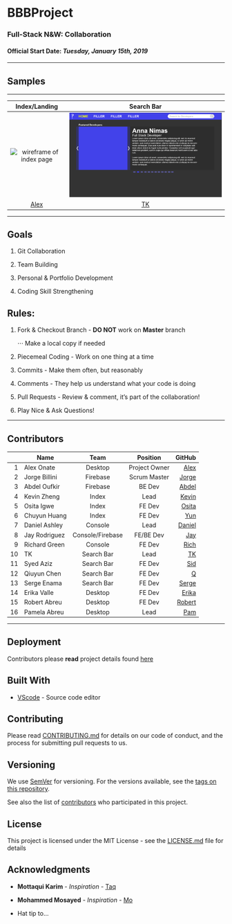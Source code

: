# BBBProject

### Full-Stack N&W: Collaboration 


#### Official Start Date:  *Tuesday, January 15th, 2019*
___

## Samples     
___
 | Index/Landing | Search Bar |
:---:|:---:| 
|![wireframe of index page](/assets/images/wire.png)| ![illustration of index page with program colors](/assets/images/TK_mockup.png)
 [Alex](https://github.com/aionate0812)| [TK](https://github.com/Karan-Taneja)

___

## Goals

1. Git Collaboration

2. Team Building

3. Personal & Portfolio Development 

4. Coding Skill Strengthening 


## Rules:

1. Fork & Checkout Branch - **DO NOT** work on **Master** branch

    ⋅⋅⋅ Make a local copy if needed

2. Piecemeal Coding - Work on one thing at a time

3. Commits - Make them often, but reasonably

4. Comments - They help us understand what your code is doing

5. Pull Requests - Review & comment, it’s part of the collaboration!

6. Play Nice & Ask Questions!

___

## Contributors

|   | Name          | Team             | Position       | GitHub                                         |
|--:| ------------- |:----------------:|:--------------:|-----------------------------------------------:|
| 1 | Alex Onate    | Desktop          |  Project Owner |[Alex](https://github.com/aionate0812)          |
| 2 | Jorge Billini | Firebase         |  Scrum Master  |[Jorge](https://github.com/JorgeBillini)        |
| 3 | Abdel Oufkir  | Firebase         |  BE Dev        |[Abdel](https://github.com/AbdelOufkir1)        |
| 4 | Kevin Zheng   | Index            |  Lead          |[Kevin](https://github.com/Knkjett)             |
| 5 | Osita Igwe    | Index            |  FE Dev        |[Osita](https://github.com/oigwe)               |
| 6 | Chuyun Huang  | Index            |  FE Dev        |[Yun](https://github.com/chuyunhuang)           |
| 7 | Daniel Ashley | Console          |  Lead          |[Daniel](https://github.com/DanielEduardoAshley)|
| 8 | Jay Rodriguez | Console/Firebase |  FE/BE Dev     |[Jay](https://github.com/JayRodrig)             |
| 9 | Richard Green | Console          |  FE Dev        |[Rich](https://github.com/rgreen11)             |
| 10| TK            | Search Bar       |  Lead          |[TK](https://github.com/Karan-Taneja)           |
| 11| Syed Aziz     | Search Bar       |  FE Dev        |[Sid](https://github.com/syedaziz27)            |
| 12| Qiuyun Chen   | Search Bar       |  FE Dev        |[Q](https://github.com/qiuyunchen)              |
| 13| Serge Enama   | Search Bar       |  FE Dev        |[Serge](https://github.com/Senama)              |
| 14| Erika Valle   | Desktop          |  FE Dev        |[Erika](https://github.com/Eyiperez)            |
| 15| Robert Abreu  | Desktop          |  FE Dev        |[Robert](https://github.com/FiveEightyEight)    |
| 16| Pamela Abreu  | Desktop          |  Lead          |[Pam](https://github.com/pamelaabreu)           |

___


## Deployment

Contributors please **read** project details found [here](/DETAILS.md)

## Built With


* [VScode](https://code.visualstudio.com/) -  Source code editor 


## Contributing

Please read [CONTRIBUTING.md](/CONTRIBUTING.md) for details on our code of conduct, and the process for submitting pull requests to us.

## Versioning

We use [SemVer](http://semver.org/) for versioning. For the versions available, see the [tags on this repository](/CHANGELOG.md). 



See also the list of [contributors](https://github.com/your/project/contributors) who participated in this project.

## License

This project is licensed under the MIT License - see the [LICENSE.md](LICENSE.md) file for details

## Acknowledgments

* **Mottaqui Karim** - *Inspiration* - [Taq](https://github.com/mottaquikarim)
* **Mohammed Mosayed** - *Inspiration* - [Mo](https://github.com/mmosayed)

* Hat tip to...

